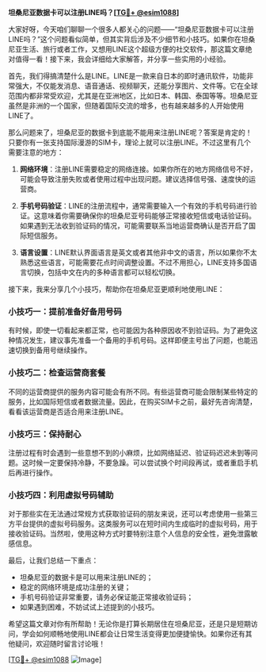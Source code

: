 **坦桑尼亚数据卡可以注册LINE吗？[[TG💪+ @esim1088](https://t.me/s/esim1088)]**

大家好呀，今天咱们聊聊一个很多人都关心的问题——“坦桑尼亚数据卡可以注册LINE吗？”这个问题看似简单，但其实背后涉及不少细节和小技巧。如果你在坦桑尼亚生活、旅行或者工作，又想用LINE这个超级方便的社交软件，那这篇文章绝对值得一看！接下来，我会详细给大家解答，并分享一些实用的小经验。

首先，我们得搞清楚什么是LINE。LINE是一款来自日本的即时通讯软件，功能非常强大，不仅能发消息、语音通话、视频聊天，还能分享图片、文件等。它在全球范围内都非常受欢迎，尤其是在亚洲地区，比如日本、韩国、泰国等等。坦桑尼亚虽然是非洲的一个国家，但随着国际交流的增多，也有越来越多的人开始使用LINE了。

那么问题来了，坦桑尼亚的数据卡到底能不能用来注册LINE呢？答案是肯定的！只要你有一张支持国际漫游的SIM卡，理论上就可以注册LINE。不过这里有几个需要注意的地方：

1. **网络环境**：注册LINE需要稳定的网络连接。如果你所在的地方网络信号不好，可能会导致注册失败或者使用过程中出现问题。建议选择信号强、速度快的运营商。

2. **手机号码验证**：LINE的注册流程中，通常需要输入一个有效的手机号码进行验证。这意味着你需要确保你的坦桑尼亚号码能够正常接收短信或电话验证码。如果遇到无法收到验证码的情况，可能需要联系当地运营商确认是否开启了国际短信服务。

3. **语言设置**：LINE默认界面语言是英文或者其他非中文的语言，所以如果你不太熟悉这些语言，可能需要花点时间调整设置。不过不用担心，LINE支持多国语言切换，包括中文在内的多种语言都可以轻松切换。

接下来，我来分享几个小技巧，帮助你在坦桑尼亚更顺利地使用LINE：

### 小技巧一：提前准备好备用号码

有时候，即使一切看起来都正常，也可能因为各种原因收不到验证码。为了避免这种情况发生，建议事先准备一个备用的手机号码。这样即便主号出了问题，也能迅速切换到备用号继续操作。

### 小技巧二：检查运营商套餐

不同的运营商提供的服务内容可能会有所不同。有些运营商可能会限制某些特定的服务，比如国际短信或者数据流量。因此，在购买SIM卡之前，最好先咨询清楚，看看该运营商是否适合用来注册LINE。

### 小技巧三：保持耐心

注册过程有时会遇到一些意想不到的小麻烦，比如网络延迟、验证码迟迟未到等问题。这时候一定要保持冷静，不要急躁。可以尝试换个时间段再试，或者重启手机后再进行操作。

### 小技巧四：利用虚拟号码辅助

对于那些实在无法通过常规方式获取验证码的朋友来说，还可以考虑使用一些第三方平台提供的虚拟号码服务。这类服务可以在短时间内生成临时的虚拟号码，用于接收验证码。当然啦，使用这种方式时要特别注意个人信息的安全性，避免泄露敏感信息。

最后，让我们总结一下重点：

- 坦桑尼亚的数据卡是可以用来注册LINE的；
- 稳定的网络环境是成功注册的关键；
- 手机号码验证非常重要，请务必保证能正常接收验证码；
- 如果遇到困难，不妨试试上述提到的小技巧。

希望这篇文章对你有所帮助！无论你是打算长期居住在坦桑尼亚，还是只是短期访问，学会如何顺畅地使用LINE都会让日常生活变得更加便捷愉快。如果你还有其他疑问，欢迎随时留言讨论哦！

[[TG💪+ @esim1088](https://t.me/s/esim1088) ![Image](https://i.postimg.cc/4NQfJmqS/Snipaste-2025-05-13-00-14-12.png)]